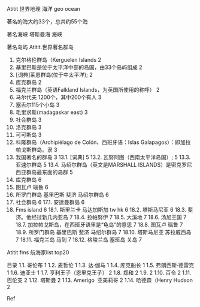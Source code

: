Atitit 世界地理 海洋 geo ocean

著名的海大约33个，总共约55个海
 

著名海峡
塔斯曼海   海峡

著名岛屿
Atitit.世界著名群岛

1. 克尔格伦群岛（Kerguelen Islands	2
2. 基里巴斯是位于太平洋中部的岛国，由33个岛屿组成	2
3. [词典]莱恩群岛(位于中太平洋);	2
4. 库克群岛	2
5. 福克兰群岛（英语Falkland Islands，为英国所使用的称呼）	2
6. 马尔代夫 1200个，其中200个有人	3
7. 塞舌尔115个小岛	3
8. 毛里求斯(madagaskar east)	3
9. 社会群岛	3
10. 洛克群岛	3
11. 可可斯岛	3
12. 科隆群岛（Archipiélago de Colón、西班牙语：Islas Galapagos）：即加拉帕戈斯群岛。隶	3
13. 我国著名的群岛	3
13.1. [词典]	5
13.2. 瓦努阿图（西南太平洋岛国）;	5
13.3. 亚速尔群岛	5
13.4. 马绍尔群岛（英文是MARSHALL ISLANDS）是密克罗尼西亚群岛最东面的岛群	5
14. 库克群岛	6
15. 图瓦卢 瑙鲁	6
16. 所罗门群岛 基里巴斯 斐济 马绍尔群岛	6
17. 社会群岛	6
17.1. 安達曼群島	6
18. Fms island	6
18.1. 斯里兰卡 马达加斯加 tw hk	6
18.2. 塔斯马尼亚	6
18.3. 斐济。他经过新几内亚岛	7
18.4. 拉帕努伊	7
18.5. 大溪地	7
18.6. 汤加王国	7
18.7. 加拉帕戈斯岛，在西班牙语里是“龟岛”的意思	7
18.8. 图瓦卢 瑙鲁	7
18.9. 所罗门群岛 基里巴斯 斐济 马绍尔群岛	7
18.10. 塔斯马尼亚  苏拉威西岛	7
18.11. 福克兰岛 马到	7
18.12. 格陵兰岛 塞班岛 关岛	7


Atitit fms 航海家list top20








目录
1.1. 哥伦布	1
1.2. 麦哲伦	1
1.3. 达·伽马	1
1.4. 库克船长	1
1.5. 弗朗西斯·德雷克	1
1.6. 迪亚士	1
1.7. 亨利王子（恩里克王子）	2
1.8. 郑和	2
1.9. 	2
1.10. 百令	2
1.11. 巴伦支	2
1.12. 塔斯曼	2
1.13. Amerigo  亚美莉哥	2
1.14. 哈德森（Henry Hudson	2

Ref


